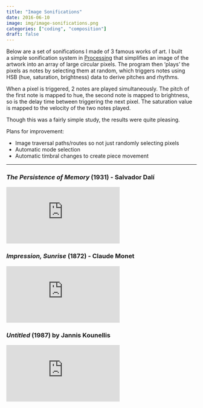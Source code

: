 ```yaml
---
title: "Image Sonifications"
date: 2016-06-10
image: img/image-sonifications.png
categories: ["coding", "composition"]
draft: false
---
```


Below are a set of sonifications I made of 3 famous works of art. I built a simple sonification system in [Processing](https://www.processing.org) that simplifies an image of the artwork into an array of large circular pixels. The program then ‘plays’ the pixels as notes by selecting them at random, which triggers notes using HSB (hue, saturation, brightness) data to derive pitches and rhythms.

When a pixel is triggered, 2 notes are played simultaneously. The pitch of the first note is mapped to hue, the second note is mapped to brightness, so is the delay time between triggering the next pixel. The saturation value is mapped to the velocity of the two notes played.

Though this was a fairly simple study, the results were quite pleasing.

Plans for improvement:

* Image traversal paths/routes so not just randomly selecting pixels
* Automatic mode selection
* Automatic timbral changes to create piece movement

<hr />

### *The Persistence of Memory* (1931) - Salvador Dalí

<div class="video-container no-float"><iframe src="https://www.youtube-nocookie.com/embed/R5IjdW5LdhY?rel=0" frameborder="0" allow="autoplay; encrypted-media" allowfullscreen></iframe></div>


### *Impression, Sunrise* (1872) - Claude Monet

<div class="video-container no-float"><iframe src="https://www.youtube-nocookie.com/embed/3vxewNEzh98?rel=0" frameborder="0" allow="autoplay; encrypted-media" allowfullscreen></iframe></div>


### *Untitled* (1987) by Jannis Kounellis

<div class="video-container no-float"><iframe src="https://www.youtube-nocookie.com/embed/n_9dHEcqbwE?rel=0" frameborder="0" allow="autoplay; encrypted-media" allowfullscreen></iframe></div>
